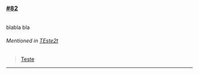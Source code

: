 ### [\#82](https://github.com/guilhermeprokisch/ideias/issues/82) 
###### 

blabla bla


###### Mentioned in [TEste2t](TEste2t)  
 > [Teste](Teste)

-------------------------------------------------------------------------------

